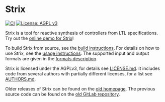 # Strix

[![CI](https://github.com/meyerphi/strix/actions/workflows/ci.yml/badge.svg?branch=master)](https://github.com/meyerphi/strix/actions/workflows/ci.yml?query=branch:master)
[![License: AGPL v3](https://img.shields.io/badge/License-AGPL%20v3-blue.svg)](https://www.gnu.org/licenses/agpl-3.0)

Strix is a tool for reactive synthesis of controllers from LTL specifications. Try out the [online demo for Strix](https://meyerphi.github.io/strix-demo/)!

To build Strix from source, see the [build instructions](doc/BUILDING.md).
For details on how to use Strix, see the [usage instructions](doc/USAGE.md).
The supported input and output formats are given in the [formats description](doc/FORMATS.md).

Strix is licensed under the AGPLv3, for details see [LICENSE.md](LICENSE.md).
It includes code from several authors with partially different licenses, for a list see [AUTHORS.md](AUTHORS.md).

Older releases of Strix can be found on the [old homepage](https://strix.model.in.tum.de/).
The previous source code can be found on the [old GitLab repository](https://gitlab.lrz.de/i7/strix/).
